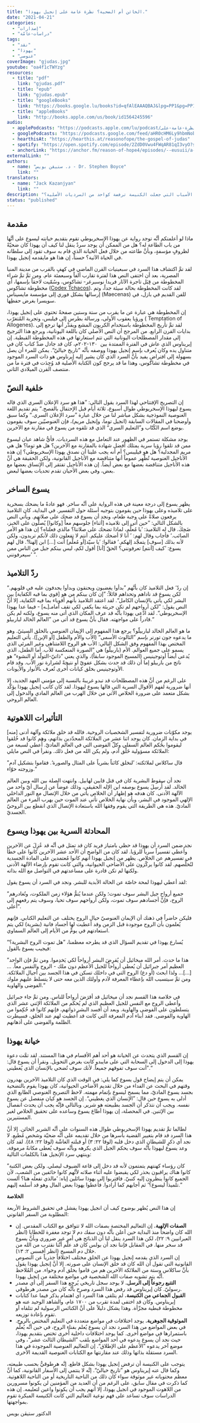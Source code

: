 ```yaml
---
title: "الخائن أم الضحية؟ نظرة عامة على إنجيل يهوذا."
date: "2021-04-21"
categories:
  - "إصدارات"
  - "دراسات-عامّة"
tags:
  - "نقد"
  - "يهوذا"
  - "غنوصي"
coverImage: "gjudas.jpg"
youtube: "oa4f1cTWYzg"
resources:
  - title: "pdf"
    link: "gjudas.pdf"
  - title: "epub"
    link: "gjudas.epub"
  - title: "googleBooks"
    link: "https://books.google.lu/books?id=qfAlEAAAQBAJ&lpg=PP1&pg=PP1#v=onepage&q&f=false"
  - title: "appleBooks"
    link: "http://books.apple.com/us/book/id1564245596"
audio:
  - applePodcasts: "https://podcasts.apple.com/lu/podcast/الكتابات-الغنوصية-٤-الخائن-أم-الضحية-نظرة-عامة-على/id1562187072?i=1000518055686"
  - googlePodcasts: "https://podcasts.google.com/feed/aHR0cHM6Ly9hbmNob3IuZm0vcy81MTVjMjljNC9wb2RjYXN0L3Jzcw/episode/NzdjYWExODctMDMzNi00OWQzLThkMTUtY2Y5OTBiMjFkNGJl?sa=X&ved=0CAUQkfYCahcKEwiQ-OPF-vDwAhUAAAAAHQAAAAAQCA"
  - hearthisAt: "https://hearthis.at/reasonofope/the-gospel-of-judas"
  - spotify: "https://open.spotify.com/episode/2ZdD0Vwu4FWqAR81qI3vyO?si=EiwiNODQTpSRQdQlyzPcUg"
  - anchorLink: "https://anchor.fm/reason-of-hope4/episodes/--eusuii/a-a58a7jp"
externalLink: ""
authors:
  - name: "د. ستيڤن بويس - Dr. Stephen Boyce"
    link: ""
translators:
  - name: "Jack Kazanjyan"
    link: ""
description: "ما هي القصة التي تقف وراء إنجيل يهوذا، وما هي الأسباب التي جعلت الكنيسة ترفضة كواحد من السرديات الأصلية؟"
status: "published"
---
```


## **مقدمة**

ماذا لو أعلمتكم أنَّه توجد رواية عن يهوذا الإسخريوطي تقوم بتقديم خيانته ليسوع على أنَّها من باب الطاعة له؟ هل من الممكن أن يوجد سردٌ ينقل لنا كيف أن يهوذا كان ضحيّةً لظروفٍ مؤسفةٍ، وبأنَّ طاعته من خلال فعل الخيانة الذي قام به سوف تقود إلى سلطانه في الحياة الآتية؟ حسناً، إن هذا هو مايقدمه إنجيل يهوذا.

لقد تمَّ اكتشاف هذا السرد في سبعينيات القرن الماضي في كهفٍ بالقرب من مدينة المنيا المصرية، بعد أن اختفى النص هذا لفترة تقارب ألفاً وسبعمئة عام. ومن ثمَّ تمَّ شراء المخطوطة من قِبَل تاجرة الآثار فريدا نوسبرغر- تشاكوس، وسُمّيت لاحقاً بإسمها، أي مخطوطة تشاكوس ([Codex Tchacos](https://web.archive.org/web/20160326191458/http://www.nationalgeographic.com/lostgospel/zips/The-Gospel-of-Judas.zip)). لقد كانت المخطوطة بحالة سيئة جداً، وتم إرسالها بشكل فوري إلى مؤسسة مايسيناس (Maecenas) للفن القديم في بازل، في سويسرا بغرض حفظِها.

إن المخطوطة هي عبارة عن ما يقرب من ستة وستين صفحةً تحتوي على إنجيل يهوذا، ورؤيا يعقوب الأولى، ورسالة بطرس إلى فيلبس، وتجربة المُتغرّب ( Temptation of Allogenes). لقد تمَّ تأريخ المخطوطة باستخدام الكربون المشع ويقدَّر أنها ترجع إلى بدايات القرن الرابع. من المرجح أن النص الأصلي كان باللغة اليونانية، ويرجع هذا الترجيح إلى مقدار المصطلحات اليونانية التي تتم استعارتها في هذه المخطوطة القبطية. إن إيريناوس الذي عاش في الفترة الممتدة بين  ١٣٠-٢٠٢م، كان قد جادل ضدَّ كتاب كان في متناول يده وكان يُعرف بإسم إنجيل يهوذا ووصفه بأنَّه ”تاريخ خياليّ“. يمكن للمرء أن يصل بسهولة إلى افتراضٍ يفيد بأنَّ السرد الذي كان يشير إليه إيرناوس هو ذات السرد الموجود في مخطوطة تشاكوس، وهذا ما قد يرجح كون الكتابة الأصلية قد وُجِدَت في فترة ما من منتصف القرن الميلادي الثاني.

## **خلفية النصّ**

إن التصريح الإفتتاحي لهذا السرد يقول التالي: ”هذا هو سرد الإعلان السري الذي قاله يسوع ليهوذا الإسخريوطي طوال أسبوع، ثلاثة أيام قبل الإحتفال بالفصح.“ يتم تقديم اللغة الغنوصية النموذجية بشكل مباشر لنا من خلال عبارة ”سرد الإعلان السري.“ وكما سبق وأوضحنا في المقالات السابقة (انجيل توما، وإنجيل مريم)، فإن الغنوصيّين سوف يقومون بوضع اسم الكُتّاب و”التعليم السري“ الذي قد تلقوه من يسوع في مقارنة مع الآخرين.

يوجد مشكلة تستمر في الظهور عند التعامل مع هذه السرديات. فأيُّ شاهد عيان ليسوع ممن قد تلقوا رؤيا سرية يمتلك أفضل شهادة بالمقارنة مع الآخرين؟ هل هو توما؟ هل هي مريم المجدلية؟ هل هو فيليبس؟ أم أنه يجب علينا أن نصدق يهوذا الإسخريوطي؟ إن هذه الأناجيل الغنوصية تُظْهِر عموماً أنها متناقضة مع الأناجيل القانونية، ولكن الحقيقة هي أنَّ هذه الأناجيل متناقضة بعضها مع بعض أيضاً. إن هذه الأناجيل تفتقر إلى الإتساق بعضها مع بعض، وفي بعض الأحيان تقدم تحديات بعضها لبعض.

## **يسوع الساخر**

يظهر يسوع إلى درجة معينة في هذه الرواية على أنَّه ساخر. فهو عادةً ما يضحك بسخرية على تلاميذه وعلى يهوذا حين يقومون بتوجيه أسئلة حول التفسير. في البداية، كان التلاميذ يرفعون صلاةً على وجبة طعام، ونجد أن يسوع قد ضحك على صلاتهم. ويأتي النص بالشكل التالي: ”حين أتى إلى تلاميذه \[أثناء\] جلوسهم معاً \[وكانوا\] يُصلّون على الخبز، ضَحِكَ. قال له التلاميذ: ’يا مُعلِّم، لماذا تضحك على صلاتنا؟ مالذي فعلناه؟ إن هذا هو الأمر الصائب.‘ فأجاب وقال لهم: ’ أنا لا أضحك عليكم. أنتم لا تفعلون ذلك لأنكم تريدون، ولكن لأنه بذلك \[سوف\] يتمجَّد إلهكم.‘ فقالوا: ’يا سيّد\[أو مُعلِّم\] أنت \[…\] ابن إلهنا!‘. قال لهم يسوع: ’كيف \[أنتم\] تعرفونني؟ الحقّ \[أنا\] أقول لكم، ليس بينكم جيل من الناس ممن سيعرفونني‘ “.

## **ردّ التلاميذ**

إن ردّ َ فعل التلاميذ كان بأنَّهم ”بدأوا يغضبون ويحنقون وبدأوا يجدفون عليه في قلوبهم.“ لكن يسوع قد ناداهم وتحداهم قائلاً: ”إن كان بينكم من هو \[قوي بما فيه الكفاية\] بين البشر لكي يأتي بالإنسان الكامل“. لقد اعتقد التلاميذ بأنهم أقوياء بما فيه الكفاية، إلا أنَّ النص يقول: ”لكن أرواحهم لم تكن جريئة بما يكفي لكي تقف أمامـ\[ـه\] - فيما عدا يهوذا الإسخريوطي“. لقد ادَّعى يهوذا بأنَّه قد عرف المكان الذي أتى منه يسوع، ولكنه لم يكن قادراً على مواجهته. فقال بأنَّ يسوع قد أتى من ”العالم الخالد لباربيلو.“

ما هو العالم الخالد لباربيلّو؟ يرجع هذا المفهوم إلى الإيمان الغنوصي بالخلق السيثيّ. وهو ما يدعوه جون تورنر بإسم ”الثالوث الأسمى“ (الأب والأم والطفل \[أو الإبن\]). يأتي التعليم المختص بهذا المفهوم وفق الشكل التالي: الأب هو الروح اللامتناهي وغير المرئي الذي يسمو على جميع العوالم. الأم (باربيلّو) هي ”الصورة المنعكسة للأب. أما الطفل، الذي يُدعى أيضاً أوتوجينيس (المسيح الموجود سابقاً)، والذي يعني ”ذاتيّ-التولّد أو النشوء“ هو ناتج من باربيلو إما أن ذلك قد حدث بشكل عفويّ أو نتيجةً لشرارة نور الأب. وقد قام الأوتوجينيس بخلق كيانات أُخرى تُعرف بالأنوار والأيونات.

على الرغم من أنَّ هذه المصطلحات قد تبدو غريبةً بالنسبة إلى مؤمني العهد الجديد، إلا أنها ضرورية لفهم الأقوال السرية التي قالها يسوع ليهوذا. لقد كان كاتب إنجيل يهوذا يؤكّد بشكل متعمد على ضرورة الخلاص الآتي من خلال الهرب من العالم المادي والدخول إلى العالم الروحي.

## **التأثيرات اللاهوتية**

يوجد مكوّنات ضرورية لتفسير الشخصيات الروحية. فالله قد خلق ملائكة وآلهة أدنى \[منه\] في بداية الزمان. كان يوجد اثنا عشر من الملائكة المحدّدين بذاتهم، وهم كانوا قد خُلقوا ليقوموا بحُكم العالم السفلي وكلّ الفوضى التي في العالم الماديّ. أُعطي لسبعة من الملائكة مسؤولية خَلْق آدم، ولم يكن الله من فعل ذلك. ونقرأ في النص مايلي:

”قال ساكلاس لملائكته: ’لنخلق كائناً بشرياً على المثال والصورة‘. فقاموا بتشكيل آدم وزوجته حوّاء.“

نجد أن سقوط البشرية كان في قتل قايين لهابيل. وانتهت الصلة بين الله وبين العالم الخالد. لقد أُرسِلَ يسوع بوصفه ابن الإله الحقيقي، وذلك عوضاً عن إرسال أيّ واحد من الآلهة الأدنى. كان هدفه هو إظهار أن الخلاص يأتي من خلال الإتصال مع النور الداخلي الإلهي الموجود في البشر، وبأن نهاية الخلاص تأتي عند الموت حين يهرب المرء من العالم الماديّ. هذه هي الطريقة التي يقوم وفقها الله باستعادة الإتصال الذي انقطع بين الروحيّ الجسديّ.

## **المحادثة السرية بين يهوذا ويسوع**

نجد ضمن السرد أن يهوذا قد حظي بامتياز فريد كان قد تمثل في أنَّه قد عُزِلَ عن الآخرين وأُعطي تفسيراً سرياً للرؤيا. لقد كان من الواضح أن الأحد عشر الآخرين كانوا على خطأ في تفسيرهم عن الخلاص. يظهر من إنجيل يهوذا أنهم كانوا مُعتمدين على المادة الجسدية لتُخلِّصهم. لقد كانوا يركّزون على الأضاحي الحيوانية، والتي كانت تقوم بإرضاء الآلهة الأدنى ولكنها لم تكن قادرة على مساعدتهم في التواصل مع الله بذاته.

لقد أعطي ليهوذا لمحة خاصّة عن الحالة الأبدية للبشر. ونجد في السرد أن يسوع يقول:

”جميع أرواح جيل البشر سوف تموت؛ ولكن عندما يُتمُّ هؤلاء زمن الملكوت، وتُغادرهم الروح، فإنَّ أجسادهم سوف تموت، ولكن أرواحهم سوف تحيا، وسوف يتم رفعهم إلى أعلى“.

فليكن حاضراً في ذهنك أن الإيمان الغنوصيّ حيال الروح يختلف عن التعليم الكتابي. فإنهم يُعلمون بأن الروح موجودة قبل الزمن وقد أعطيت لها أجساد فانية (بشرية) لكي يتم استعادتهم في يومٍّ من الأيام إلى العالم السماوي.

يُسارع يهوذا في تقديم السؤال الذي قد يطرحه معظمنا، ”هل تموت الروح البشرية؟“ فيجيب يسوع بالقول:

”هذا ما حدث. أمر الله ميخائيل أن يُقرِضَ البشر أرواحاً لكي يَخدِموا. ومن ثمَّ فإن الواحد العظيم أمر جبرائيل أن يُعطي أرواحاً للجيل الأعظم دون ملك - الروح والنفس معاً. …\[…\]… ولذا ابحث (أو دع) الروح التي في داخلك تسكن في هذا الجسد بين أجيال الملائكة. ومن ثمَّ سيتسبب الله بإعطاء المعرفة لآدم وأولئك الذين معه حتى لا يتسلط عليهم ملوك الفوضى والهاوية.“

في خلاصة هذا القسم نجد أن ميخائيل قد أقرَضَ أرواحاً للناس. ومن ثمَّ جاء جبرائيل وأعطى الروح مع النفس للجيل العظيم الذي لم يُحكَم من الملائكة الإثني عشر الذي يتسلطون على الفوضى والهاوية. وبعد أن أفسد البشر ذواتهم، فإنهم كانوا قد حُكِموا من الهاوية والفوضى. فقد أبناء آدم المعرفة التي كانت قد أُعطيت لهم عند الخلق، فسيطرت الظلمة والفوضى على أذهانهم.

## **خيانة يهوذا**

إن القسم الذي يتحدث عن الخيانة هو أحد أهم الأقسام في هذا المستند. لقد تمَّت دعوة يهوذا إلى الدخول إلى السحابة التي على مايبدو كانت بغرض التحويل. ونقرأ أن يسوع قال: ”أنت سوف تفوقهم جميعاً. لأنك سوف تُضحي بالإنسان الذي يُغطيني.“

يمكن أن يتم إيضاح قول يسوع كما يلي: في الوقت الذي كان التلاميذ الآخرين يهدرون وقتهم في البحث عن الفداء من خلال تقديم الأضاحي الحيوانية، كان يهوذا يقوم بالتضحية بجسد يسوع الماديّ، مما يسمح ليسوع بإتمام مهمته. لاحظ التصريح الغنوصي الطابع الذي أدلى به يسوع حين قال: ”الإنسان الذي يغطيني“. إن الجسد هو كيان منفصل عن يسوع نفسه. ويجب أن نتذكر أن الجسد بطبيعته هو شرير. وبالتالي فإنَّه يجب أن يحدث انفصال بين الإثنين. في المحصلة، إن يهوذا أطاع يسوع وساعده على تحقيق الخلاص لغير المستنيرين.

لطالما تمَّ تقديم يهوذا الإسخريوطي طوال هذه السنوات على أنَّه الشرير الخائن. إلا أنَّ هذا السرد قد قام بتغيير القضية بأسرها من خلال تقديمه على أنَّه ضحيّة وشخص مُطيع. لا نجد أي ذكرٍ للشيطان الذي دخل قلبه (لوقا ٢٢: ٣) أو قبلته الغاشّة (لوقا ٢٢: ٤٨). لقد كان وعد يسوع ليهوذا بأنَّه سوف يحكم الجيل الذي يكرهه وبأنَّه سوف يُعطى مكانةً مرموقة. وينتهي سرد الإنجيل هذا بالكلمات التالية:

”كان رؤساء كهنتهم يتمتمون لأنه قد دخل إلى قاعة الضيوف ليصلي. ولكن بعض الكتبة كانوا هناك يراقبون بحذر لكي يقبضوا عليه أثناء صلاته لأنَّهم كانوا خائفين من الشعب، لأن الجميع كانوا ينظرون إليه كنبيّ. فاقتربوا إلى يهوذا سائلين إياه: ’مالذي تفعله هنا؟ ألست تلميذاً ليسوع؟‘ ثم أجابهم كما أرادوا. فأعطوا يهوذا بعض المال وهو قد أسلمه إليهم.“

**الخلاصة**

إن هذا النص يُظهر بوضوح كيف أن انجيل يهوذا يفشل في تحقيق الشروط الأربعة المطلوبة من السفر القانوني:

- **الصفات الإلهية.** إن التعاليم المختصة بصفات الله لا تتوافق مع الكتاب المقدس. إن الله كان واضحاً منذ البداية حين أعلن بأنَّه دون سفك دم لا توجد مغفرة للخطايا (انظر العبرانيين ٩: ٢٢)، لكن هذا السرد ينقل لنا أن الذبائح هي أمر غير ضروري وبأنَّ يسوع قد سخر منها. في المقابل فإننا نجد أن بولس كان قد علَّم أنَّنا نقترب من الله من خلال دم المسيح (انظر أفسس ٢: ١٣).  
   إن السرد الذي يقدمه إنجيل يهوذا عن الخلق مختلف اختلافاً جذرياً عن النصوص القانونية التي تقول أن الله كان قد خلق الإنسان على صورته. إلا أنَّ إنجيل يهوذا يقول بأنَّ ساكلاس وستة من الملائكة الآخرين هم من قاموا بخلق آدم وحواء. من المُلاحظ أنَّه يتم تشويه صفات الله الشخصية في مواضع مختلفة من إنجيل يهوذا.
- **التتبع رجوعاً إلى الرسل.** لا يوجد سجل تاريخي يُرجِع هذا السفر إلى أي مصدر رسوليّ. كان إيريناوس قد رفض هذا السرد وصرح بأنَّه كان من مصدر هرطوقي.
- **القبول الجماعي من الكنيسة.** لم يتلقى هذا السرد أي اهتمام يذكر فيما عدا كتابات إيريناوس. وكان قد اختفى لمدة تقرب من ١٧٠٠ عام، والشاهد الوحيد عنه هو مخطوطة قبطية مجزّأة. وهذا يشكل دليلاً على أنَّ الكنائس الرسولية لم تتلقاه أو تقوم بإعادة توزيعه.
- **الموثوقية الجوهرية.** يوجد اختلافات في مواضع متعددة في التعليم المختص بالروح. في بعض المواضع من هذا السرد نجد أن يسوع يُعلم بفناء الروح، في حين أنَّه يُعلِّم باستمرارها في مواضع أُخرى. كما يوجد اختلافات داخلية أُخرى تختص بتقديم يهوذا، حيث نجد أن يسوع يدعوه في أحد المواضع بلقب ”الشيطان الثالث عشر“، وفي موضع آخر يدعوه ”الأعظم على الإطلاق“. إن التعاليم الغنوصية الموجودة في هذا السرد مستقلة بذاتها وذلك عند مقارنتها مع الكتابات الغنوصية القديمة الأُخرى.

يتوجب على الكنيسة أن ترفض إنجيل يهوذا بشكل قاطع. إنَّه هرطوقيٌّ بحسب طبيعته، وكما قال عنه إيريناوس هو ”تاريخ خياليّ“. إنَّه لا ينتمي إلى الأسفار القانونية، كما أنَّ معظم محتوياته غير موثوقة سواء كان ذلك من الناحية التاريخية أو من الناحية اللاهوتية. كما ذكرت في مقال سابق، على الرغم من أن العديد من المؤمنين لن يكونوا مسرورين من اللاهوت الموجود في انجيل يهوذا، إلا أنهم يجب أن يكونوا واعين لتعليمه. إن هذه الدراسات سوف تساعد على فهم نوعية التعاليم التي كانت الكنيسة المبكرة تقوم بمواجهتها.

الدكتور ستيڤن بويس
